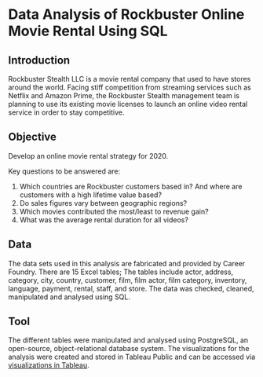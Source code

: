 # Data Analysis of Rockbuster Online Movie Rental Using SQL
## Introduction
Rockbuster Stealth LLC is a movie rental company that used to have stores around the world. Facing stiff competition from streaming services such as Netflix and Amazon Prime, the Rockbuster Stealth management team is planning to use its existing movie licenses to launch an online video rental service in order to stay competitive.

## Objective
Develop an online movie rental strategy for 2020.

Key questions to be answered are:
1. Which countries are Rockbuster customers based in? And where are customers with a high lifetime value based?
2. Do sales figures vary between geographic regions?
3. Which movies contributed the most/least to revenue gain?
4. What was the average rental duration for all videos?

## Data
The data sets used in this analysis are fabricated and provided by Career Foundry. There are 15 Excel tables; The tables include actor, address, category, city, country, customer, film, film actor, film category, inventory, language, payment, rental, staff, and store. The data was checked, cleaned, manipulated and analysed using SQL. 

## Tool
The different tables were manipulated and analysed using PostgreSQL, an open-source, object-relational database system. The visualizations for the analysis were created and stored in Tableau Public and can be accessed via [visualizations in Tableau](https://public.tableau.com/app/profile/kimsan.mak/viz/Rockbusteronlinemovierental/Story1?publish=yes).



